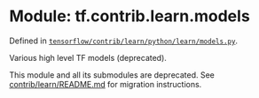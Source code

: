 <div itemscope itemtype="http://developers.google.com/ReferenceObject">
<meta itemprop="name" content="tf.contrib.learn.models" />
<meta itemprop="path" content="Stable" />
</div>

# Module: tf.contrib.learn.models



Defined in [`tensorflow/contrib/learn/python/learn/models.py`](/code/stable/tensorflow/contrib/learn/python/learn/models.py).

Various high level TF models (deprecated).

This module and all its submodules are deprecated. See
[contrib/learn/README.md](https://www.tensorflow.org/code/tensorflow/contrib/learn/README.md)
for migration instructions.


